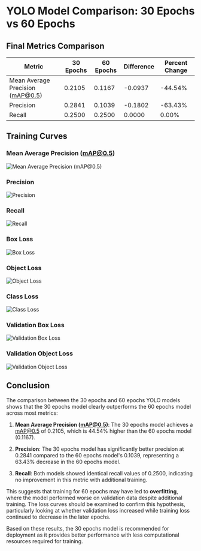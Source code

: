 # YOLO Model Comparison: 30 Epochs vs 60 Epochs

## Final Metrics Comparison

| Metric | 30 Epochs | 60 Epochs | Difference | Percent Change |
|--------|---------|---------|------------|---------------|
| Mean Average Precision (mAP@0.5) | 0.2105 | 0.1167 | -0.0937 | -44.54% |
| Precision | 0.2841 | 0.1039 | -0.1802 | -63.43% |
| Recall | 0.2500 | 0.2500 | 0.0000 | 0.00% |

## Training Curves

### Mean Average Precision (mAP@0.5)

![Mean Average Precision (mAP@0.5)](metrics_mAP_0.5_comparison.png)

### Precision

![Precision](metrics_precision_comparison.png)

### Recall

![Recall](metrics_recall_comparison.png)

### Box Loss

![Box Loss](train_box_loss_comparison.png)

### Object Loss

![Object Loss](train_obj_loss_comparison.png)

### Class Loss

![Class Loss](train_cls_loss_comparison.png)

### Validation Box Loss

![Validation Box Loss](val_box_loss_comparison.png)

### Validation Object Loss

![Validation Object Loss](val_obj_loss_comparison.png)

## Conclusion

The comparison between the 30 epochs and 60 epochs YOLO models shows that the 30 epochs model clearly outperforms the 60 epochs model across most metrics:

1. **Mean Average Precision (mAP@0.5)**: The 30 epochs model achieves a mAP@0.5 of 0.2105, which is 44.54% higher than the 60 epochs model (0.1167).

2. **Precision**: The 30 epochs model has significantly better precision at 0.2841 compared to the 60 epochs model's 0.1039, representing a 63.43% decrease in the 60 epochs model.

3. **Recall**: Both models showed identical recall values of 0.2500, indicating no improvement in this metric with additional training.

This suggests that training for 60 epochs may have led to **overfitting**, where the model performed worse on validation data despite additional training. The loss curves should be examined to confirm this hypothesis, particularly looking at whether validation loss increased while training loss continued to decrease in the later epochs.

Based on these results, the 30 epochs model is recommended for deployment as it provides better performance with less computational resources required for training.
